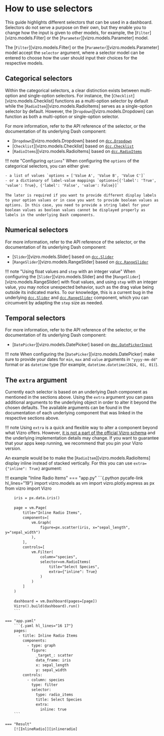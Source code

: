 # How to use selectors

This guide highlights different selectors that can be used in a dashboard. Selectors do not serve a purpose on their own, but they enable you to change how the input is given to other models, for example, the [`Filter`][vizro.models.Filter] or the [`Parameter`][vizro.models.Parameter] model.

The [`Filter`][vizro.models.Filter] or the [`Parameter`][vizro.models.Parameter] model accept the `selector` argument, where a selector model can be entered to choose how the user should input their choices for the respective models.

## Categorical selectors

Within the categorical selectors, a clear distinction exists between multi-option and single-option selectors. For instance, the [`Checklist`][vizro.models.Checklist] functions as a multi-option selector by default while the [`RadioItem`][vizro.models.RadioItems] serves as a single-option selector by default. However, the [`Dropdown`][vizro.models.Dropdown] can function as both a multi-option or single-option selector.

For more information, refer to the API reference of the selector, or the documentation of its underlying Dash component:

- [`Dropdown`][vizro.models.Dropdown] based on [`dcc.Dropdown`](https://dash.plotly.com/dash-core-components/dropdown)
- [`Checklist`][vizro.models.Checklist] based on [`dcc.Checklist`](https://dash.plotly.com/dash-core-components/checklist)
- [`RadioItems`][vizro.models.RadioItems] based on [`dcc.RadioItems`](https://dash.plotly.com/dash-core-components/radioitems)

!!! note "Configuring `options`"
    When configuring the `options` of the categorical selectors, you can either give:

    - a list of values `options = ['Value A', 'Value B', 'Value C']`
    - or a dictionary of label-value mappings `options=[{'label': 'True', 'value': True}, {'label': 'False', 'value': False}]`

    The later is required if you want to provide different display labels to your option values or in case you want to provide boolean values as options. In this case, you need to provide a string label for your boolean values as boolean values cannot be displayed properly as labels in the underlying Dash components.

## Numerical selectors

For more information, refer to the API reference of the selector, or the documentation of its underlying Dash component:

- [`Slider`][vizro.models.Slider] based on [`dcc.Slider`](https://dash.plotly.com/dash-core-components/slider)
- [`RangeSlider`][vizro.models.RangeSlider] based on [`dcc.RangeSlider`](https://dash.plotly.com/dash-core-components/rangeslider)

!!! note "Using float values and `step` with an integer value"
    When configuring the [`Slider`][vizro.models.Slider] and the [`RangeSlider`][vizro.models.RangeSlider] with float values, and using `step` with an integer value, you may notice unexpected behavior, such as the drag value being outside its indicated marks. To our knowledge, this is a current bug in the underlying [`dcc.Slider`](https://dash.plotly.com/dash-core-components/slider) and [`dcc.RangeSlider`](https://dash.plotly.com/dash-core-components/rangeslider) component, which you can circumvent by adapting the `step` size as needed.

## Temporal selectors

For more information, refer to the API reference of the selector, or the documentation of its underlying Dash component:

- [`DatePicker`][vizro.models.DatePicker] based on [`dmc.DatePickerInput`](https://www.dash-mantine-components.com/components/datepickerinput)

!!! note
    When configuring the [`DatePicker`][vizro.models.DatePicker] make sure to provide your dates for `min`, `max` and `value` arguments in `"yyyy-mm-dd"` format or as `datetime` type (for example, `datetime.datetime(2024, 01, 01)`).

## The `extra` argument

Currently each selector is based on an underlying Dash component as mentioned in the sections above. Using the `extra` argument you can pass additional arguments to the underlying object in order to alter it beyond the chosen defaults. The available arguments can be found in the documentation of each underlying component that was linked in the respective sections above.

!!! note
    Using `extra` is a quick and flexible way to alter a component beyond what Vizro offers. However, [it is not a part of the official Vizro schema](../explanation/schema.md#what-is-the-vizro-json-schema) and the underlying implementation details may change. If you want to guarantee that your apps keep running, we recommend that you pin your Vizro version.

An example would be to make the [`RadioItem`][vizro.models.RadioItems] display inline instead of stacked vertically. For this you can use `extra={"inline": True}` argument:

!!! example "Inline Radio Items"
    === "app.py"
        ```{.python pycafe-link hl_lines="19"}
        import vizro.models as vm
        import vizro.plotly.express as px
        from vizro import Vizro

        iris = px.data.iris()

        page = vm.Page(
            title="Inline Radio Items",
            components=[
                vm.Graph(
                    figure=px.scatter(iris, x="sepal_length", y="sepal_width")
                ),
            ],
            controls=[
                vm.Filter(
                    column="species",
                    selector=vm.RadioItems(
                        title="Select Species",
                        extra={"inline": True}
                    )
                )
            ]
        )

        dashboard = vm.Dashboard(pages=[page])
        Vizro().build(dashboard).run()
        ```

    === "app.yaml"
        ```{.yaml hl_lines="16 17"}
        pages:
          - title: Inline Radio Items
            components:
              - type: graph
                figure:
                  _target_: scatter
                  data_frame: iris
                  x: sepal_length
                  y: sepal_width
            controls:
              - column: species
                type: filter
                selector:
                  type: radio_items
                  title: Select Species
                  extra:
                    inline: true
        ```

    === "Result"
        [![InlineRadio]][inlineradio]

[inlineradio]: ../../assets/user_guides/selectors/inlineradio.png
